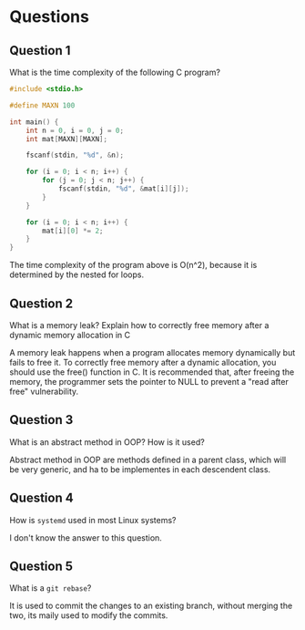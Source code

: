 # Questions

## Question 1

What is the time complexity of the following C program?

```c
#include <stdio.h>

#define MAXN 100

int main() {
    int n = 0, i = 0, j = 0;
    int mat[MAXN][MAXN];

    fscanf(stdin, "%d", &n);

    for (i = 0; i < n; i++) {
        for (j = 0; j < n; j++) {
            fscanf(stdin, "%d", &mat[i][j]);
        }
    }

    for (i = 0; i < n; i++) {
        mat[i][0] *= 2;
    }
}
```
The time complexity of the program above is O(n^2), because it is determined by the nested for loops.

## Question 2

What is a memory leak? Explain how to correctly free memory after a dynamic
memory allocation in C

A memory leak happens when a program allocates memory dynamically but fails to free it. To correctly free memory after a dynamic allocation, you should use the free() function in C. It is recommended that, after freeing the memory, the programmer sets the pointer to NULL to prevent a "read after free" vulnerability.
## Question 3

What is an abstract method in OOP? How is it used?

Abstract method in OOP are methods defined in a parent class, which will be very generic, and ha to be implementes in each descendent class.

## Question 4

How is `systemd` used in most Linux systems?

I don't know the answer to this question.

## Question 5

What is a `git rebase`?

It is used to commit the changes to an existing branch, without merging the two, its maily used to modify the commits.